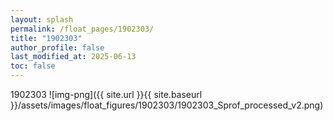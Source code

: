 ```yaml
---
layout: splash
permalink: /float_pages/1902303/
title: "1902303"
author_profile: false
last_modified_at: 2025-06-13
toc: false
---
```

 
1902303
![img-png]({{ site.url }}{{ site.baseurl }}/assets/images/float_figures/1902303/1902303_Sprof_processed_v2.png)